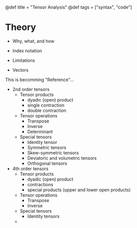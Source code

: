 @def title = "Tensor Analysis"
@def tags = ["syntax", "code"]

# Theory

* Why, what, and how

* Index notation
* Limitations
* Vectors

This is becomming "Reference"...

* 2nd order tensors
  * Tensor products
    * dyadic (open) product
    * single contraction
    * double contraction
  * Tensor operations
    * Transpose
    * Inverse
    * Determinant
  * Special tensors
    * Identity tensor
    * Symmetric tensors
    * Skew-symmetric tensors
    * Deviatoric and volumetric tensors
    * Orthogonal tensors
* 4th order tensors
  * Tensor products
    * dyadic (open) product
    * contractions
    * special products (upper and lower open products)
  * Tensor operations
    * Transpose
    * Inverse
  * Special tensors
    * Identity tensors
  * 
